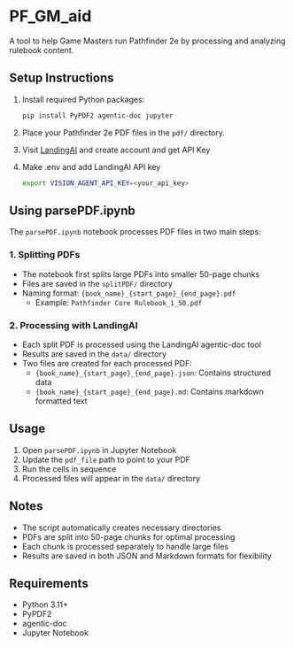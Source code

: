 # PF_GM_aid
A tool to help Game Masters run Pathfinder 2e by processing and analyzing rulebook content.

## Setup Instructions

1. Install required Python packages:
   ```bash
   pip install PyPDF2 agentic-doc jupyter
   ```

2. Place your Pathfinder 2e PDF files in the `pdf/` directory.

3. Visit [LandingAI](https://landing.ai/) and create account and get API Key

3. Make .env and add LandingAI API key
   ```bash
   export VISION_AGENT_API_KEY=<your_api_key>
   ```

## Using parsePDF.ipynb

The `parsePDF.ipynb` notebook processes PDF files in two main steps:

### 1. Splitting PDFs
- The notebook first splits large PDFs into smaller 50-page chunks
- Files are saved in the `splitPDF/` directory
- Naming format: `{book_name}_{start_page}_{end_page}.pdf`
  - Example: `Pathfinder Core Rulebook_1_50.pdf`

### 2. Processing with LandingAI
- Each split PDF is processed using the LandingAI agentic-doc tool
- Results are saved in the `data/` directory
- Two files are created for each processed PDF:
  - `{book_name}_{start_page}_{end_page}.json`: Contains structured data
  - `{book_name}_{start_page}_{end_page}.md`: Contains markdown formatted text

## Usage

1. Open `parsePDF.ipynb` in Jupyter Notebook
2. Update the `pdf_file` path to point to your PDF
3. Run the cells in sequence
4. Processed files will appear in the `data/` directory

## Notes
- The script automatically creates necessary directories
- PDFs are split into 50-page chunks for optimal processing
- Each chunk is processed separately to handle large files
- Results are saved in both JSON and Markdown formats for flexibility

## Requirements
- Python 3.11+
- PyPDF2
- agentic-doc
- Jupyter Notebook


